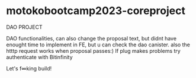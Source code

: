 # motokobootcamp2023-coreproject
DAO PROJECT

DAO functionalities, can also change the proposal text, but didnt have enought time to implement in FE, but u can check the dao canister. also the htttp request works when proposal passes:) 
If plug makes problems try authenticate with Bitinfinity

Let's f∞king build!
